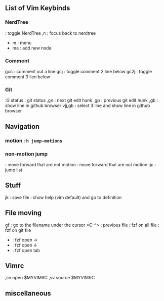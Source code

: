## List of Vim Keybinds

### NerdTree
<C-a> : toggle NerdTree
,n    : focus back to nerdtree
 - m  : menu
 - ma : add new node

### Comment
gcc   : comment out a line
gcj   : toggle comment 2 line below
gc2j  : toggle comment 3 lien below

### Git
:G status : git status
,gn   : next git edit hunk
,gp   : previous git edit hunk
,gb   : show line in github browser
vjj,gb   : select 3 line and show line in github browser

## Navigation
### motion `:h jump-motions`

### non-motion jump
<c-o> : move forward that are not motion
<c-i> : move forward that are not motion
:ju : jump list

## Stuff
jk    : save file
<s-k> : show help (vim default) and go to definition

## File moving
gf    : go to the filename under the cursor
<C-^> : previous file
<C-f> : fzf on all file
<C-p> : fzf on git file
 - <C-x> : fzf open →
 - <C-v> : fzf open ↓
 - <C-t> : fzf open tab

## Vimrc
,cv open $MYVIMRC
,sv source $MYVIMRC


## miscellaneous
